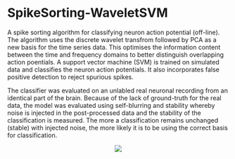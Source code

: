 # SpikeSorting-WaveletSVM
A spike sorting algorithm for classifying neuron action potential (off-line). The algorithm uses the discrete wavelet transfrom followed by PCA as a new basis for the time series data. This optimises the information content between the time and frequency domains to better distinguish overlapping action poentials. A support vector machine (SVM) is trained on simulated data and classifies the neuron action potentials. It also incorporates false positive detection to reject spurious spikes.

The classifier was evaluated on an unlabled real neuronal recording from an identical part of the brain. Because of the lack of ground-truth for the real data, the model was evaluated using self-blurring and stability whereby noise is injected in the post-processed data and the stability of the classification is measured. The more a classification remains unchanged (stable) with injected noise, the more likely it is to be using the correct basis for classification.  

<p align="center">
  <img src="https://user-images.githubusercontent.com/60844959/153716675-36aa0b9f-1c5e-4ed3-a545-0d7d5ef2eaaf.png" />
</p>

